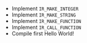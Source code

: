 * Implement `IR_MAKE_INTEGER`
* Implement `IR_MAKE_STRING`
* Implement `IR_MAKE_FUNCTION`
* Implement `IR_CALL_FUNCTION`
* Compile first Hello World!
